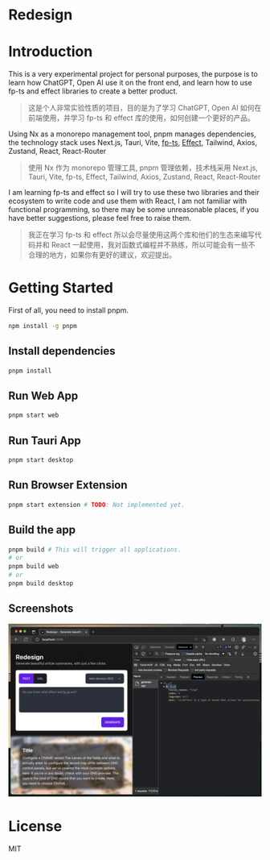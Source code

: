 # Redesign

# Introduction

This is a very experimental project for personal purposes, the purpose is to learn how ChatGPT, Open AI use it on the front end, and learn how to use fp-ts and effect libraries to create a better product.

> 这是个人非常实验性质的项目，目的是为了学习 ChatGPT, Open AI 如何在前端使用，并学习 fp-ts 和 effect 库的使用，如何创建一个更好的产品。

Using Nx as a monorepo management tool, pnpm manages dependencies, the technology stack uses Next.js, Tauri, Vite, [fp-ts](https://github.com/fp-ts), [Effect](https://github.com/Effect-ts/effect), Tailwind, Axios, Zustand, React, React-Router

> 使用 Nx 作为 monorepo 管理工具, pnpm 管理依赖，技术栈采用 Next.js, Tauri, Vite, fp-ts, Effect, Tailwind, Axios, Zustand, React, React-Router

I am learning fp-ts and effect so I will try to use these two libraries and their ecosystem to write code and use them with React, I am not familiar with functional programming, so there may be some unreasonable places, if you have better suggestions, please feel free to raise them.

> 我正在学习 fp-ts 和 effect 所以会尽量使用这两个库和他们的生态来编写代码并和 React 一起使用，我对函数式编程并不熟练，所以可能会有一些不合理的地方，如果你有更好的建议，欢迎提出。

# Getting Started

First of all, you need to install pnpm.

```bash
npm install -g pnpm
```

## Install dependencies

```bash
pnpm install
```

## Run Web App

```bash
pnpm start web
```

## Run Tauri App

```bash
pnpm start desktop
```

## Run Browser Extension

```bash
pnpm start extension # TODO: Not implemented yet.
```

## Build the app

```bash
pnpm build # This will trigger all applications.
# or
pnpm build web
# or
pnpm build desktop
```

## Screenshots

![Web](docs/screenshots/web.png)

# License

MIT
